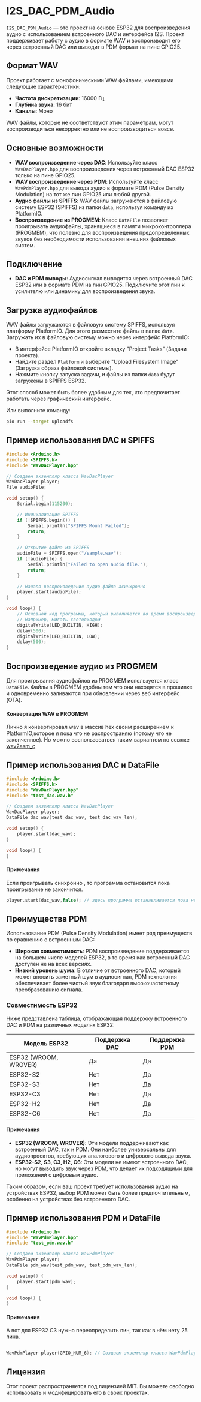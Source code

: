 # I2S_DAC_PDM_Audio

`I2S_DAC_PDM_Audio` — это проект на основе ESP32 для воспроизведения аудио с использованием встроенного DAC и интерфейса I2S. Проект поддерживает работу с аудио в формате WAV и воспроизводит его через встроенный DAC или выводит в PDM формат на пине GPIO25.

## Формат WAV

Проект работает с монофоническими WAV файлами, имеющими следующие характеристики:
- **Частота дискретизации**: 16000 Гц
- **Глубина звука**: 16 бит
- **Каналы**: Моно

WAV файлы, которые не соответствуют этим параметрам, могут воспроизводиться некорректно или не воспроизводиться вовсе.

## Основные возможности

- **WAV воспроизведение через DAC**: Используйте класс `WavDacPlayer.hpp` для воспроизведения через встроенный DAC ESP32 только на пине GPIO25.
- **WAV воспроизведение через PDM**: Используйте класс `WavPdmPlayer.hpp` для вывода аудио в формате PDM (Pulse Density Modulation) на тот же пин GPIO25 или любой другой.
- **Аудио файлы из SPIFFS**: WAV файлы загружаются в файловую систему ESP32 (SPIFFS) из папки `data`, используя команду из PlatformIO.
- **Воспроизведение из PROGMEM**: Класс `DataFile` позволяет проигрывать аудиофайлы, хранящиеся в памяти микроконтроллера (PROGMEM), что полезно для воспроизведения предопределенных звуков без необходимости использования внешних файловых систем.

## Подключение

- **DAC и PDM выводы**: Аудиосигнал выводится через встроенный DAC ESP32 или в формате PDM на пин GPIO25. Подключите этот пин к усилителю или динамику для воспроизведения звука.

## Загрузка аудиофайлов

WAV файлы загружаются в файловую систему SPIFFS, используя платформу PlatformIO. Для этого разместите файлы в папке `data`. Загружать их в файловую систему можно через интерфейс PlatformIO:

- В интерфейсе PlatformIO откройте вкладку "Project Tasks" (Задачи проекта).
- Найдите раздел `Platform` и выберите "Upload Filesystem Image" (Загрузка образа файловой системы).
- Нажмите кнопку запуска задачи, и файлы из папки `data` будут загружены в SPIFFS ESP32.

Этот способ может быть более удобным для тех, кто предпочитает работать через графический интерфейс.

Или выполните команду:

```sh
pio run --target uploadfs
```
## Пример использования DAC и SPIFFS

```cpp
#include <Arduino.h>
#include <SPIFFS.h>
#include "WavDacPlayer.hpp"

// Создаем экземпляр класса WavDacPlayer
WavDacPlayer player;
File audioFile;

void setup() {
    Serial.begin(115200);

    // Инициализация SPIFFS
    if (!SPIFFS.begin()) {
        Serial.println("SPIFFS Mount Failed");
        return;
    }

    // Открытие файла из SPIFFS
    audioFile = SPIFFS.open("/sample.wav");
    if (!audioFile) {
        Serial.println("Failed to open audio file.");
        return;
    }

    // Начало воспроизведения аудио файла асинхронно
    player.start(audioFile);
}

void loop() {
    // Основной код программы, который выполняется во время воспроизведения аудио
    // Например, мигать светодиодом
    digitalWrite(LED_BUILTIN, HIGH);
    delay(500);
    digitalWrite(LED_BUILTIN, LOW);
    delay(500);
}
```

## Воспроизведение аудио из PROGMEM

Для проигрывания аудиофайлов из PROGMEM используется класс `DataFile`.
Файлы в PROGMEM удобны тем что они находятся в прошивке и одновременно заливаются при обновлении через веб интерфейс (OTA).

#### Конвертация WAV в PROGMEM

Лично я конвертировал wav в массив hex своим расширением к PlatformIO,которое я пока что не распространяю (потому что не законченное).
Но можно воспользоваться таким вариантом по ссылке [wav2asm_c](https://sampawno.ru/viewtopic.php?f=116&t=13202)

## Пример использования DAC и DataFile

```cpp
#include <Arduino.h>
#include <SPIFFS.h>
#include "WavDacPlayer.hpp"
#include "test_dac.wav.h"

// Создаем экземпляр класса WavDacPlayer
WavDacPlayer player;
DataFile dac_wav(test_dac_wav, test_dac_wav_len);

void setup() {
    player.start(dac_wav);
}

void loop() {
}
```
#### Примечания
Если проигрывать синхронно , то программа остановится пока проигрывание не закончится.

```cpp
player.start(dac_wav,false); // здесь программа останавливается пока не закончится проигрывание
```


## Преимущества PDM

Использование PDM (Pulse Density Modulation) имеет ряд преимуществ по сравнению с встроенным DAC:

- **Широкая совместимость**: PDM воспроизведение поддерживается на большем числе моделей ESP32, в то время как встроенный DAC доступен не на всех версиях.
- **Низкий уровень шума**: В отличие от встроенного DAC, который может вносить заметный шум в аудиосигнал, PDM технология обеспечивает более чистый звук благодаря высокочастотному преобразованию сигнала.

### Совместимость ESP32

Ниже представлена таблица, отображающая поддержку встроенного DAC и PDM на различных моделях ESP32:

| Модель ESP32           | Поддержка DAC | Поддержка PDM |
|------------------------|---------------|---------------|
| ESP32 (WROOM, WROVER)  | Да            | Да            |
| ESP32-S2               | Нет           | Да            |
| ESP32-S3               | Нет           | Да            |
| ESP32-C3               | Нет           | Да            |
| ESP32-H2               | Нет           | Да            |
| ESP32-C6               | Нет           | Да            |

#### Примечания

- **ESP32 (WROOM, WROVER)**: Эти модели поддерживают как встроенный DAC, так и PDM. Они наиболее универсальны для аудиопроектов, требующих аналогового и цифрового вывода звука.
- **ESP32-S2, S3, C3, H2, C6**: Эти модели не имеют встроенного DAC, но могут выводить звук через PDM, что делает их подходящими для приложений с цифровым аудио.

Таким образом, если ваш проект требует использования аудио на устройствах ESP32, выбор PDM может быть более предпочтительным, особенно на устройствах без встроенного DAC.

## Пример использования PDM и DataFile

```cpp
#include <Arduino.h>
#include "WavPdmPlayer.hpp"
#include "test_pdm.wav.h"

// Создаем экземпляр класса WavPdmPlayer
WavPdmPlayer player;
DataFile pdm_wav(test_pdm_wav, test_pdm_wav_len);

void setup() {
    player.start(pdm_wav);
}

void loop() {
}
```
#### Примечания
А вот для ESP32 C3 нужно переопределить пин, так как в нём нету 25 пина.

```cpp

WavPdmPlayer player(GPIO_NUM_6); // Создаем экземпляр класса WavPdmPlayer с выходом на пин 6

```

## Лицензия

Этот проект распространяется под лицензией MIT. Вы можете свободно использовать и модифицировать его в своих проектах.

